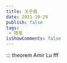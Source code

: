 ```yaml
---
title: 关于我
date: 2021-10-29
publish: false
tags:
 - 随笔
isShowComments: false
---
```


::: theorem Amir Lu
fff

